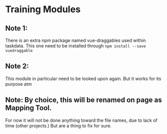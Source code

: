 # Training Modules

## Note 1:
There is an extra npm package named vue-draggables used within taskdata.
This one need to be installed through ```npm install --save vuedraggable```

## Note 2: 
This module in particular need to be looked upon again.
But it works for its purpose atm


## Note: By choice, this will be renamed on page as Mapping Tool.
For now it will not be done anything toward the file names, due to lack of time (other projects.)
But are a thing to fix for sure.
